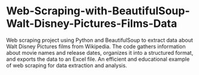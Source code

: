 # Web-Scraping-with-BeautifulSoup-Walt-Disney-Pictures-Films-Data
Web scraping project using Python and BeautifulSoup to extract data about Walt Disney Pictures films from Wikipedia. The code gathers information about movie names and release dates, organizes it into a structured format, and exports the data to an Excel file. An efficient and educational example of web scraping for data extraction and analysis.
